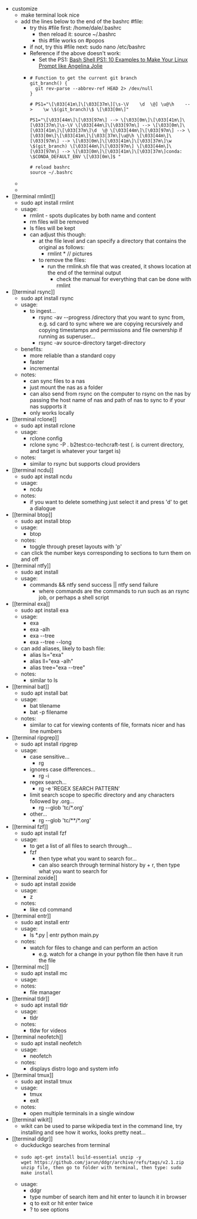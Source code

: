 - customize
	- make terminal look nice
	- add the lines below to the end of the bashrc #file:
		- try this #file first: /home/dale/.bashrc
			- then reload it: source ~/.bashrc
			- this #file works on #popos
		- if not, try this #file next: sudo nano /etc/bashrc
		- Reference if the above doesn't work:
			- Set the PS1: [Bash Shell PS1: 10 Examples to Make Your Linux Prompt like Angelina Jolie](https://www.thegeekstuff.com/2008/09/bash-shell-ps1-10-examples-to-make-your-linux-prompt-like-angelina-jolie/)
		- ```
		  # Function to get the current git branch
		  git_branch() {
		  	git rev-parse --abbrev-ref HEAD 2> /dev/null
		  }
		  
		  # PS1="\[\033[41m\]\[\033[37m\][\s-\V    \d  \@] \u@\h    -->    \w \$(git_branch)\$ \[\033[0m\]"
		  
		  PS1="\[\033[44m\]\[\033[97m\] --> \[\033[0m\]\[\033[41m\]\[\033[37m\]\s-\V \[\033[44m\]\[\033[97m\] --> \[\033[0m\]\[\033[41m\]\[\033[37m\]\d  \@ \[\033[44m\]\[\033[97m\] --> \[\033[0m\]\[\033[41m\]\[\033[37m\]\u@\h \[\033[44m\]\[\033[97m\] --> \[\033[0m\]\[\033[41m\]\[\033[37m\]\w \$(git_branch) \[\033[44m\]\[\033[97m\] \[\033[44m\]\[\033[97m\] --> \[\033[0m\]\[\033[41m\]\[\033[37m\]conda: \$CONDA_DEFAULT_ENV \[\033[0m\]$ "
		  
		  # reload bashrc
		  source ~/.bashrc
		  ```
	-
	-
- [[terminal rmlint]]
	- sudo apt install rmlint
	- usage:
		- rmlint - spots duplicates by both name and content
		- rm files will be removed
		- ls files will be kept
		- can adjust this though:
			- at the file level and can specify a directory that contains the original as follows:
				- rmlint * // pictures
			- to remove the files:
				- run the rmlink.sh file that was created, it shows location at the end of the terminal output
					- check the manual for everything that can be done with rmlint
- [[terminal rsync]]
	- sudo apt install rsync
	- usage:
		- to ingest...
			- rsync -av --progress /directory that you want to sync from, e.g. sd card
			  to sync where we are copying recursively and copying timestamps and permissions and file ownership if running as superuser...
			- rsync -av source-directory target-directory
	- benefits:
		- more reliable than a standard copy
		- faster
		- incremental
	- notes:
		- can sync files to a nas
		- just mount the nas as a folder
		- can also send from rsync on the computer to rsync on the nas by passing the host name of nas and path of nas to sync to if your nas supports it
		- only works locally
- [[terminal rclone]]
	- sudo apt install rclone
	- usage:
		- rclone config
		- rclone sync -P . b2test:co-techcraft-test (. is current directory, and target is whatever your target is)
	- notes:
		- similar to rsync but supports cloud providers
- [[terminal ncdu]]
	- sudo apt install ncdu
	- usage:
		- ncdu
	- notes:
		- if you want to delete something just select it and press 'd' to get a dialogue
- [[terminal btop]]
	- sudo apt install btop
	- usage:
		- btop
	- notes:
		- toggle through preset layouts with 'p'
	- can click the number keys corresponding to sections to turn them on and off
- [[terminal ntfy]]
	- sudo apt install
	- usage:
		- commands && ntfy send success || ntfy send failure
			- where commands are the commands to run such as an rsync job, or perhaps a shell script
- [[terminal exa]]
	- sudo apt install exa
	- usage:
		- exa
		- exa -alh
		- exa --tree
		- exa --tree --long
	- can add aliases, likely to bash file:
		- alias ls="exa"
		- alias ll="exa -alh"
		- alias tree="exa --tree"
	- notes:
		- similar to ls
- [[terminal bat]]
	- sudo apt install bat
	- usage:
		- bat tilename
		- bat -p filename
	- notes:
		- similar to cat for viewing contents of file, formats nicer and has line numbers
- [[terminal ripgrep]]
	- sudo apt install ripgrep
	- usage:
		- case sensitive...
			- rg <text to search for>
		- ignores case differences...
			- rg -i <text to search for>
		- regex search...
			- rg -e 'REGEX SEARCH PATTERN'
		- limit search scope to specific directory and any characters followed by .org...
			- rg --glob 'tc/*.org' <text to search for>
		- other...
			- rg --glob 'tc/**/*.org' <text to search for>
- [[terminal fzf]]
	- sudo apt install fzf
	- usage:
		- to get a list of all files to search through...
		- fzf
			- then type what you want to search for...
			- can also search through terminal history by <ctrl> + r, then type what you want to search for
- [[terminal zoxide]]
	- sudo apt install zoxide
	- usage:
		- z <location>
	- notes:
		- like cd command
- [[terminal entr]]
	- sudo apt install entr
	- usage:
		- ls *.py | entr python main.py
	- notes:
		- watch for files to change and can perform an action
			- e.g. watch for a change in your python file then have it run the file
- [[terminal mc]]
	- sudo apt install mc
	- usage:
	- notes:
		- file manager
- [[terminal tldr]]
	- sudo apt install tldr
	- usage:
		- tldr <sudo>
	- notes:
		- tldw for videos
- [[terminal neofetch]]
	- sudo apt install neofetch
	- usage:
		- neofetch
	- notes:
		- displays distro logo and system info
- [[terminal tmux]]
	- sudo apt install tmux
	- usage:
		- tmux
		- exit
	- notes:
		- open multiple terminals in a single window
- [[terminal wikit]]
	- wikit can be used to parse wikipedia text in the command line, try installing and see how it works, looks pretty neat...
- [[terminal ddgr]]
	- duckduckgo searches from terminal
	- ```terminal
	  sudo apt-get install build-essential unzip -y
	  wget https://github.com/jarun/ddgr/archive/refs/tags/v2.1.zip
	  unzip file, then go to folder with terminal, then type: sudo make install
	  ```
	- usage:
		- ddgr <search phrase>
		- type number of search item and hit enter to launch it in browser
		- q to exit or hit enter twice
		- ? to see options